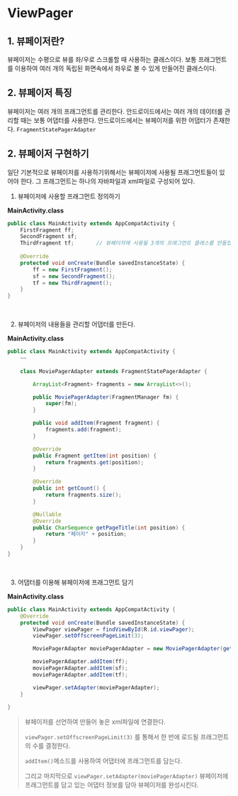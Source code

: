 # ViewPager



## 1. 뷰페이저란? 

뷰페이저는 수평으로 뷰를 좌/우로 스크롤할 때 사용하는 클래스이다. 보통 프래그먼트를 이용하여 여러 개의 독립된 화면속에서 좌우로 볼 수 있게 만들어진 클래스이다. 

## 2. 뷰페이저 특징

뷰페이저는 여러 개의 프래그먼트를 관리한다. 안드로이드에서는 여러 개의 데이터를 관리할 때는 보통 어댑터를 사용한다. 안드로이드에서는 뷰페이저를 위한 어댑터가 존재한다. `FragmentStatePagerAdapter`

## 2. 뷰페이저 구현하기

일단 기본적으로 뷰페이저를 사용하기위해서는 뷰페이저에 사용될 프래그먼트들이 있어야 한다. 그 프래그먼트는 하나의 자바파일과 xml파일로 구성되어 있다. 

1. 뷰페이저에 사용할 프래그먼트 정의하기 

**MainActivity.class**

```java
public class MainActivity extends AppCompatActivity {
	FirstFragment ff;
    SecondFragment sf;
    ThirdFragment tf;		// 뷰페이저에 사용될 3개의 프래그먼트 클래스를 만들었다. 
    
    @Override
    protected void onCreate(Bundle savedInstanceState) {
    	ff = new FirstFragment();
        sf = new SecondFragment();
        tf = new ThirdFragment();
    }
}
```

<br/>

2. 뷰페이저의 내용들을 관리할 어댑터를 만든다. 

**MainActivity.class**

```java
public class MainActivity extends AppCompatActivity {
	~~
    
    class MoviePagerAdapter extends FragmentStatePagerAdapter {

        ArrayList<Fragment> fragments = new ArrayList<>();

        public MoviePagerAdapter(FragmentManager fm) {
            super(fm);
        }

        public void addItem(Fragment fragment) {
            fragments.add(fragment);
        }

        @Override
        public Fragment getItem(int position) {
            return fragments.get(position);
        }

        @Override
        public int getCount() {
            return fragments.size();
        }

        @Nullable
        @Override
        public CharSequence getPageTitle(int position) {
            return "페이지" + position;
        }
    }
}
```

<br/>

3. 어댑터를 이용해 뷰페이저에 프래그먼트 담기

**MainActivity.class**

```java
public class MainActivity extends AppCompatActivity {
	@Override
    protected void onCreate(Bundle savedInstanceState) {
 	    ViewPager viewPager = findViewById(R.id.viewPager);
        viewPager.setOffscreenPageLimit(3);

        MoviePagerAdapter moviePagerAdapter = new MoviePagerAdapter(getSupportFragmentManager());

        moviePagerAdapter.addItem(ff);
        moviePagerAdapter.addItem(sf);
        moviePagerAdapter.addItem(tf);

        viewPager.setAdapter(moviePagerAdapter);
    }
	
}
```

> 뷰페이저를 선언하여 만들어 놓은 xml파일에 연결한다. 
>
> `viewPager.setOffscreenPageLimit(3)` 를 통해서 한 번에 로드될 프래그먼트의 수를 결정한다. 
>
> `addItem()`메소드를 사용하여 어댑터에 프래그먼트를 담는다. 
>
> 그리고 마지막으로 `viewPager.setAdapter(moviePagerAdapter)` 뷰페이저에 프래그먼트를 담고 있는 어댑터 정보를 담아 뷰페이저를 완성시킨다. 

